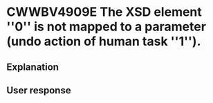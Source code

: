 # CWWBV4909E The XSD element ''0'' is not mapped to a parameter (undo action of human task ''1'').

## Explanation

## User response